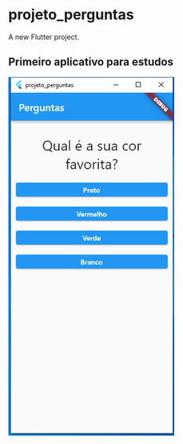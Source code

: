 # projeto_perguntas

A new Flutter project.

## Primeiro aplicativo para estudos

![Imagem](assets/Captura%20de%20tela%202023-07-07%20155442.png)
